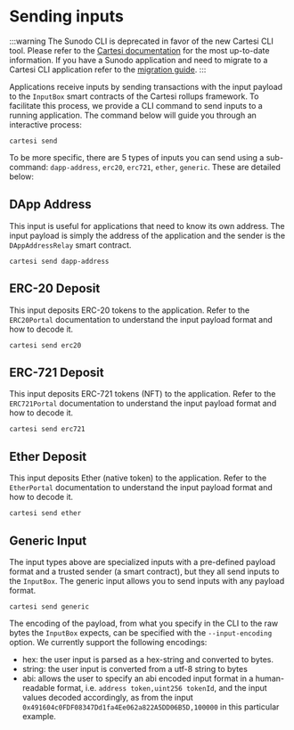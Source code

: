 # Sending inputs

:::warning
The Sunodo CLI is deprecated in favor of the new Cartesi CLI tool. Please refer to the [Cartesi documentation](https://docs.cartesi.io) for the most up-to-date information. If you have a Sunodo application and need to migrate to a Cartesi CLI application refer to the [migration guide](/guide/introduction/migrating).
:::

Applications receive inputs by sending transactions with the input payload to the `InputBox` smart contracts of the Cartesi rollups framework. To facilitate this process, we provide a CLI command to send inputs to a running application. The command below will guide you through an interactive process:

```shell
cartesi send
```

To be more specific, there are 5 types of inputs you can send using a sub-command: `dapp-address`, `erc20`, `erc721`, `ether`, `generic`. These are detailed below:

## DApp Address

This input is useful for applications that need to know its own address. The input payload is simply the address of the application and the sender is the `DAppAddressRelay` smart contract.

```shell
cartesi send dapp-address
```

## ERC-20 Deposit

This input deposits ERC-20 tokens to the application. Refer to the `ERC20Portal` documentation to understand the input payload format and how to decode it.

```shell
cartesi send erc20
```

## ERC-721 Deposit

This input deposits ERC-721 tokens (NFT) to the application. Refer to the `ERC721Portal` documentation to understand the input payload format and how to decode it.

```shell
cartesi send erc721
```

## Ether Deposit

This input deposits Ether (native token) to the application. Refer to the `EtherPortal` documentation to understand the input payload format and how to decode it.

```shell
cartesi send ether
```

## Generic Input

The input types above are specialized inputs with a pre-defined payload format and a trusted sender (a smart contract), but they all send inputs to the `InputBox`. The generic input allows you to send inputs with any payload format.

```shell
cartesi send generic
```

The encoding of the payload, from what you specify in the CLI to the raw bytes the `InputBox` expects, can be specified with the `--input-encoding` option. We currently support the following encodings:

-   hex: the user input is parsed as a hex-string and converted to bytes.
-   string: the user input is converted from a utf-8 string to bytes
-   abi: allows the user to specify an abi encoded input format in a human-readable format, i.e. `address token,uint256 tokenId`, and the input values decoded accordingly, as from the input `0x491604c0FDF08347Dd1fa4Ee062a822A5DD06B5D,100000` in this particular example.

